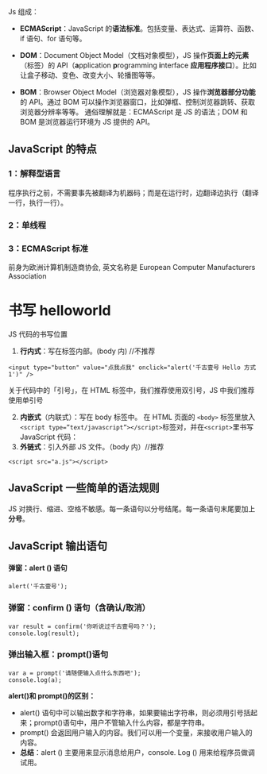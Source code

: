 Js 组成：
-   **ECMAScript**：JavaScript 的**语法标准**。包括变量、表达式、运算符、函数、if 语句、for 语句等。
    
-   **DOM**：Document Object Model（文档对象模型），JS 操作**页面上的元素**（标签）的 API（**a**pplication **p**rogramming **i**nterface **应用程序接口**）。比如让盒子移动、变色、改变大小、轮播图等等。
    
-   **BOM**：Browser Object Model（浏览器对象模型），JS 操作**浏览器部分功能**的 API。通过 BOM 可以操作浏览器窗口，比如弹框、控制浏览器跳转、获取浏览器分辨率等等。
通俗理解就是：ECMAScript 是 JS 的语法；DOM 和 BOM 是浏览器运行环境为 JS 提供的 API。

## JavaScript 的特点

### 1：解释型语言
程序执行之前，不需要事先被翻译为机器码；而是在运行时，边翻译边执行（翻译一行，执行一行）。
### 2：单线程

### 3：ECMAScript 标准
前身为欧洲计算机制造商协会, 英文名称是 European Computer Manufacturers Association

# 书写  helloworld
JS 代码的书写位置
1.  **行内式**：写在标签内部。(body 内)   //不推荐
```
<input type="button" value="点我点我" onclick="alert('千古壹号 Hello 方式1')" />

```
关于代码中的「引号」，在 HTML 标签中，我们推荐使用双引号，JS 中我们推荐使用单引号

2.  **内嵌式**（内联式）：写在 body 标签中。
    在 HTML 页面的 `<body>` 标签里放入`<script type=”text/javascript”></script>`标签对，并在`<script>`里书写 JavaScript 代码：
3.  **外链式**：引入外部 JS 文件。（body 内）//推荐
```
<script src="a.js"></script>
```
## JavaScript 一些简单的语法规则
JS 对换行、缩进、空格不敏感。每一条语句以分号结尾。每一条语句末尾要加上**分号**。

##   JavaScript 输出语句
#### 弹窗：alert () 语句
```
alert('千古壹号');
```
### 弹窗：confirm () 语句（含确认/取消）
```
var result = confirm('你听说过千古壹号吗？');
console.log(result);
```

### 弹出输入框：prompt()语句 
```
var a = prompt('请随便输入点什么东西吧');
console.log(a);
```
**alert()和 prompt()的区别：**

-   alert() 语句中可以输出数字和字符串，如果要输出字符串，则必须用引号括起来；prompt()语句中，用户不管输入什么内容，都是字符串。
-   prompt() 会返回用户输入的内容。我们可以用一个变量，来接收用户输入的内容。
- **总结**：alert () 主要用来显示消息给用户，console. Log () 用来给程序员做调试用。